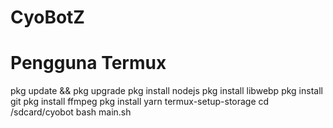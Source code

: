 # CyoBotZ

# Pengguna Termux
pkg update && pkg upgrade
pkg install nodejs
pkg install libwebp
pkg install git
pkg install ffmpeg
pkg install yarn
termux-setup-storage
cd /sdcard/cyobot
bash main.sh
